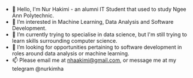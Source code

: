 - 👋 Hello, I'm Nur Hakimi - an alumni IT Student that used to study Ngee Ann Polytechnic.
- 👀 I’m interested in Machine Learning, Data Analysis and Software Development.
- 🌱 I’m currently trying to specialise in data science, but I'm still trying to learn skills surrounding computer science.
- 💞️ I’m looking for opportunities pertaining to software development in roles around data analysis or machine learning.
- 📫 Please email me at nhaakimi@gmail.com, or message me at my telegram @nurkimha

<!---
nhaaki/nhaaki is a ✨ special ✨ repository because its `README.md` (this file) appears on your GitHub profile.
You can click the Preview link to take a look at your changes.
--->
